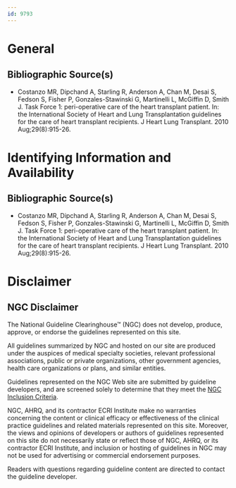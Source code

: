 ```yaml
---
id: 9793
---
```


# General

## Bibliographic Source(s)

- Costanzo MR, Dipchand A, Starling R, Anderson A, Chan M, Desai S, Fedson S, Fisher P, Gonzales-Stawinski G, Martinelli L, McGiffin D, Smith J. Task Force 1: peri-operative care of the heart transplant patient. In: the International Society of Heart and Lung Transplantation guidelines for the care of heart transplant recipients. J Heart Lung Transplant. 2010 Aug;29(8):915-26.

# Identifying Information and Availability

## Bibliographic Source(s)

- Costanzo MR, Dipchand A, Starling R, Anderson A, Chan M, Desai S, Fedson S, Fisher P, Gonzales-Stawinski G, Martinelli L, McGiffin D, Smith J. Task Force 1: peri-operative care of the heart transplant patient. In: the International Society of Heart and Lung Transplantation guidelines for the care of heart transplant recipients. J Heart Lung Transplant. 2010 Aug;29(8):915-26.

# Disclaimer

## NGC Disclaimer

The National Guideline Clearinghouse™ (NGC) does not develop, produce, approve, or endorse the guidelines represented on this site.

All guidelines summarized by NGC and hosted on our site are produced under the auspices of medical specialty societies, relevant professional associations, public or private organizations, other government agencies, health care organizations or plans, and similar entities.

Guidelines represented on the NGC Web site are submitted by guideline developers, and are screened solely to determine that they meet the [NGC Inclusion Criteria](/help-and-about/summaries/inclusion-criteria).

NGC, AHRQ, and its contractor ECRI Institute make no warranties concerning the content or clinical efficacy or effectiveness of the clinical practice guidelines and related materials represented on this site. Moreover, the views and opinions of developers or authors of guidelines represented on this site do not necessarily state or reflect those of NGC, AHRQ, or its contractor ECRI Institute, and inclusion or hosting of guidelines in NGC may not be used for advertising or commercial endorsement purposes.

Readers with questions regarding guideline content are directed to contact the guideline developer.

